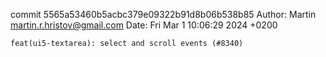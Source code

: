 commit 5565a53460b5acbc379e09322b91d8b06b538b85
Author: Martin <martin.r.hristov@gmail.com>
Date:   Fri Mar 1 10:06:29 2024 +0200

    feat(ui5-textarea): select and scroll events (#8340)
